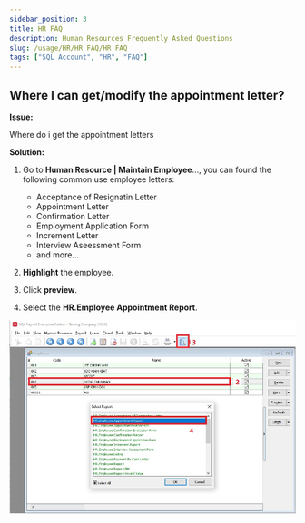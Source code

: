 ```yaml
---
sidebar_position: 3
title: HR FAQ
description: Human Resources Frequently Asked Questions
slug: /usage/HR/HR FAQ/HR FAQ
tags: ["SQL Account", "HR", "FAQ"]
---
```


## Where I can get/modify the appointment letter?

**Issue:** 

Where do i get the appointment letters

**Solution:**

1. Go to **Human Resource | Maintain Employee**..., you can found the following common use employee letters:

   - Acceptance of Resignatin Letter
   - Appointment Letter
   - Confirmation Letter
   - Employment Application Form
   - Increment Letter
   - Interview Aseessment Form
   - and more...

2. **Highlight** the employee.
3. Click **preview**.
4. Select the **HR.Employee Appointment Report**.

![HR_FAQ](../../../static/img/usage/human-resource/Human_Resources/LimYuHangHRFAQ.jpg) 